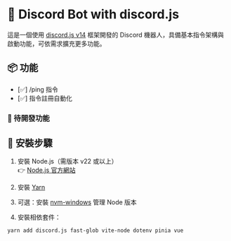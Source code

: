 # 🤖 Discord Bot with discord.js

這是一個使用 [discord.js v14](https://discord.js.org/) 框架開發的 Discord 機器人，具備基本指令架構與啟動功能，可依需求擴充更多功能。

## 📦 功能
- [✅] /ping 指令
- [✅] 指令註冊自動化

### 🚧 待開發功能

## 🔧 安裝步驟

1. 安裝 Node.js（需版本 v22 或以上）  
   👉 [Node.js 官方網站](https://nodejs.org/)

2. 安裝 [Yarn](https://yarnpkg.com/)

3. 可選：安裝 [nvm-windows](https://github.com/coreybutler/nvm-windows) 管理 Node 版本

4. 安裝相依套件：

```bash
yarn add discord.js fast-glob vite-node dotenv pinia vue
```
